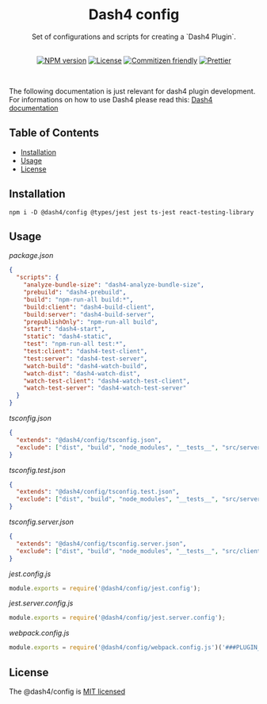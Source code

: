 
<div align="center">
<h1>Dash4 config</h1>
Set of configurations and scripts for creating a `Dash4 Plugin`.
<br />
<br />

[![NPM version](https://badge.fury.io/js/%40dash4%2Fconfig.svg)](https://www.npmjs.com/package/@dash4/client)
[![License](https://img.shields.io/badge/license-MIT-green.svg)](http://opensource.org/licenses/MIT) [![Commitizen friendly](https://img.shields.io/badge/commitizen-friendly-brightgreen.svg)](http://commitizen.github.io/cz-cli/) [![Prettier](https://img.shields.io/badge/Code%20Style-Prettier-green.svg)](https://github.com/prettier/prettier)

<br />
</div>

The following documentation is just relevant for dash4 plugin development. For informations on how to use Dash4 please read this: [Dash4 documentation](https://github.com/smollweide/dash4/blob/master/README.md)

## Table of Contents

* [Installation](#installation)
* [Usage](#usage)
* [License](#license)

## <a name="installation">Installation</a>
`npm i -D @dash4/config @types/jest jest ts-jest react-testing-library`

## <a name="usage">Usage</a>

*package.json*
```json
{
  "scripts": {
    "analyze-bundle-size": "dash4-analyze-bundle-size",
    "prebuild": "dash4-prebuild",
    "build": "npm-run-all build:*",
    "build:client": "dash4-build-client",
    "build:server": "dash4-build-server",
    "prepublishOnly": "npm-run-all build",
    "start": "dash4-start",
    "static": "dash4-static",
    "test": "npm-run-all test:*",
    "test:client": "dash4-test-client",
    "test:server": "dash4-test-server",
    "watch-build": "dash4-watch-build",
    "watch-dist": "dash4-watch-dist",
    "watch-test-client": "dash4-watch-test-client",
    "watch-test-server": "dash4-watch-test-server"
  }
}
```

*tsconfig.json*

```json
{
  "extends": "@dash4/config/tsconfig.json",
  "exclude": ["dist", "build", "node_modules", "__tests__", "src/server"]
}
```

*tsconfig.test.json*

```json
{
  "extends": "@dash4/config/tsconfig.test.json",
  "exclude": ["dist", "build", "node_modules", "__tests__", "src/server"]
}
```

*tsconfig.server.json*

```json
{
  "extends": "@dash4/config/tsconfig.server.json",
  "exclude": ["dist", "build", "node_modules", "__tests__", "src/client"]
}
```

*jest.config.js*

```js
module.exports = require('@dash4/config/jest.config');
```

*jest.server.config.js*

```js
module.exports = require('@dash4/config/jest.server.config');
```

*webpack.config.js*

```js
module.exports = require('@dash4/config/webpack.config.js')('###PLUGIN_NAME###');
```

## <a name="license">License</a>

The @dash4/config is [MIT licensed](./LICENSE)
